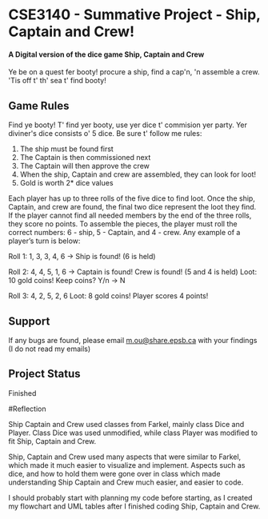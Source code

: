 # CSE3140 - Summative Project - Ship, Captain and Crew!
#### A Digital version of the dice game Ship, Captain and Crew

Ye be on a quest fer booty! procure a ship, find a cap'n, 'n assemble a crew. 'Tis off t' th' sea t' find booty!

## Game Rules

Find ye booty!
T' find yer booty, use yer dice t' commision yer party. Yer diviner's dice consists o' 5 dice. Be sure t' follow me rules: 

1. The ship must be found first
2. The Captain is then commissioned next
3. The Captain will then approve the crew
4. When the ship, Captain and crew are assembled, they can look for loot!
5. Gold is worth 2* dice values

Each player has up to three rolls of the five dice to find loot. Once the ship, Captain, and crew are found, the final two dice represent the loot they find. If the player cannot find all needed members by the end of the three rolls, they score no points. To assemble the pieces, the player must roll the correct numbers: 6 - ship, 5 - Captain, and 4 - crew. Any example of a player’s turn is below:

Roll 1:
    1, 3, 3, 4, 6 → Ship is found! (6 is held)

Roll 2:
    4, 4, 5, 1, 6 → Captain is found! Crew is found! (5 and 4 is held)
	Loot: 10 gold coins! Keep coins? Y/n → N

Roll 3:
    4, 2, 5, 2, 6 
	Loot: 8 gold coins! Player scores 4 points!


## Support
If any bugs are found, please email m.ou@share.epsb.ca with your findings (I do not read my emails)

## Project Status
Finished

#Reflection

Ship Captain and Crew used classes from Farkel, mainly class Dice and Player. Class Dice was used unmodified, while class Player was modified to fit Ship, Captain and Crew.

Ship, Captain and Crew used many aspects that were similar to Farkel, which made it much easier to visualize and implement. Aspects such as dice, and how to hold them were gone over in class which made understanding Ship Captain and Crew much easier, and easier to code. 

I should probably start with planning my code before starting, as I created my flowchart and UML tables after I finished coding Ship, Captain and Crew. 



